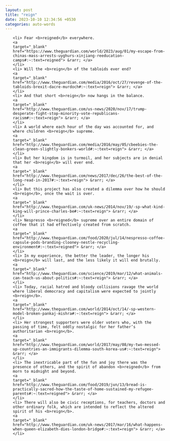 ```yaml
---
layout: post
title: "reign"
date: 2023-10-10 12:34:56 +0530
categories: auto-words
---
```

<ol>

    <li> Fear <b>reigned</b> everywhere.
    <a 
    target="_blank" 
    href="https://www.theguardian.com/world/2023/aug/01/my-escape-from-chinas-mass-arrests-uyghurs-xinjiang-reeducation-camps#:~:text=reigned"> &rarr; </a>
    </li>
    <li> Will the <b>reign</b> of the tabloids ever end?
    <a 
    target="_blank" 
    href="http://www.theguardian.com/media/2016/oct/27/revenge-of-the-tabloids-brexit-dacre-murdoch#:~:text=reign"> &rarr; </a>
    </li>
    <li> And that short <b>reign</b> now hangs in the balance.
    <a 
    target="_blank" 
    href="http://www.theguardian.com/us-news/2020/nov/17/trump-desperate-fight-stop-minority-vote-republicans-racism#:~:text=reign"> &rarr; </a>
    </li>
    <li> A world where each hour of the day was accounted for, and where children <b>reign</b> supreme.
    <a 
    target="_blank" 
    href="http://www.theguardian.com/media/2016/may/05/cbeebies-the-clean-green-slightly-bonkers-world#:~:text=reign"> &rarr; </a>
    </li>
    <li> But her kingdom is in turmoil, and her subjects are in denial that her <b>reign</b> will ever end.
    <a 
    target="_blank" 
    href="http://www.theguardian.com/news/2017/dec/26/the-best-of-the-long-read-in-2017#:~:text=reign"> &rarr; </a>
    </li>
    <li> But this project has also created a dilemma over how he should <b>reign</b>, once the wait is over.
    <a 
    target="_blank" 
    href="http://www.theguardian.com/uk-news/2014/nov/19/-sp-what-kind-king-will-prince-charles-be#:~:text=reign"> &rarr; </a>
    </li>
    <li> Nespresso <b>reigned</b> supreme over an entire domain of coffee that it had effectively created from scratch.
    <a 
    target="_blank" 
    href="http://www.theguardian.com/food/2020/jul/14/nespresso-coffee-capsule-pods-branding-clooney-nestle-recycling-environment#:~:text=reigned"> &rarr; </a>
    </li>
    <li> In my experience, the better the leader, the longer his <b>reign</b> will last, and the less likely it will end brutally.
    <a 
    target="_blank" 
    href="http://www.theguardian.com/science/2019/mar/12/what-animals-can-teach-us-about-politics#:~:text=reign"> &rarr; </a>
    </li>
    <li> Today, racial hatred and bloody collisions ravage the world where liberal democracy and capitalism were expected to jointly <b>reign</b>.
    <a 
    target="_blank" 
    href="http://www.theguardian.com/world/2014/oct/14/-sp-western-model-broken-pankaj-mishra#:~:text=reign"> &rarr; </a>
    </li>
    <li> Her strongest supporters were older voters who, with the passing of time, felt oddly nostalgic for her father’s authoritarian <b>reign</b>.
    <a 
    target="_blank" 
    href="http://www.theguardian.com/world/2017/may/08/my-two-messed-up-countries-an-immigrants-dilemma-south-korea-us#:~:text=reign"> &rarr; </a>
    </li>
    <li> The inextricable part of the fun and joy there was the presence of others, and the spirit of abandon <b>reigned</b> from morn to midnight and beyond.
    <a 
    target="_blank" 
    href="http://www.theguardian.com/food/2019/jun/13/bread-is-practically-sacred-how-the-taste-of-home-sustained-my-refugee-parents#:~:text=reigned"> &rarr; </a>
    </li>
    <li> There will also be civic receptions, for teachers, doctors and other ordinary folk, which are intended to reflect the altered spirit of his <b>reign</b>.
    <a 
    target="_blank" 
    href="http://www.theguardian.com/uk-news/2017/mar/16/what-happens-when-queen-elizabeth-dies-london-bridge#:~:text=reign"> &rarr; </a>
    </li>